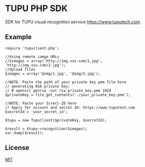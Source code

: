 # TUPU PHP SDK

SDK for TUPU visual recognition service
https://www.tuputech.com

## Example

```
require 'tupuclient.php';

//Using remote iamge URLs
//$images = array('http://img.xxx.com/1.jpg', 'http://img.xxx.com/2.jpg');
//Upload files
$images = array('@img/1.jpg', '@img/2.jpg');

//NOTE: Paste the path of your private key pem file here
// generating RSA private key:
// # openssl genrsa -out rsa_private_key.pem 1024
$privateKey = file_get_contents('./your_private_key.pem');

//NOTE: Paste your Screct-ID here
// Apply for account and secret ID: https://www.tuputech.com
$secretId = 'your_secret_id';

$tupu = new TupuClient($privateKey, $secretId);

$result = $tupu->recognition($images);
var_dump($result);
```

## License

[MIT](http://www.opensource.org/licenses/mit-license.php)
